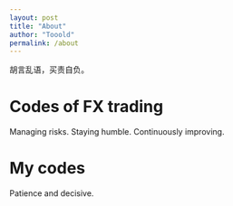 ```yaml
---
layout: post
title: "About"
author: "Tooold"
permalink: /about
---
```


胡言乱语，买责自负。

# Codes of FX trading
Managing risks.
Staying humble.
Continuously improving.

# My codes 
Patience and decisive.


